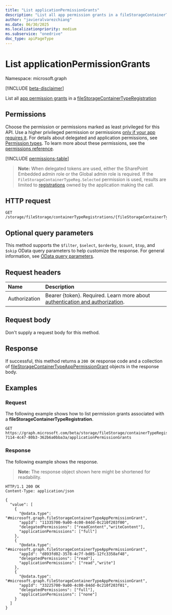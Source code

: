 ```yaml
---
title: "List applicationPermissionGrants"
description: "List all app permission grants in a fileStorageContainerTypeRegistration."
author: "javieralvarezchiang"
ms.date: 06/30/2025
ms.localizationpriority: medium
ms.subservice: "onedrive"
doc_type: apiPageType
---
```


# List applicationPermissionGrants

Namespace: microsoft.graph

[!INCLUDE [beta-disclaimer](../../includes/beta-disclaimer.md)]

List all [app permission grants](../resources/filestoragecontainertypeapppermissiongrant.md) in a [fileStorageContainerTypeRegistration](../resources/filestoragecontainertyperegistration.md)

## Permissions

Choose the permission or permissions marked as least privileged for this API. Use a higher privileged permission or permissions [only if your app requires it](/graph/permissions-overview#best-practices-for-using-microsoft-graph-permissions). For details about delegated and application permissions, see [Permission types](/graph/permissions-overview#permission-types). To learn more about these permissions, see the [permissions reference](/graph/permissions-reference).

<!-- {
  "blockType": "permissions",
  "name": "filestoragecontainertyperegistration-list-applicationpermissiongrants-permissions"
}
-->
[!INCLUDE [permissions-table](../includes/permissions/filestoragecontainertyperegistration-list-applicationpermissiongrants-permissions.md)]

>**Note:**
> When delegated tokens are used, either the SharePoint Embedded admin role or the Global admin role is required.
> If the `FileStorageContainerTypeReg.Selected` permission is used, results are limited to [registrations](../resources/filestoragecontainertyperegistration.md) owned by the application making the call.

## HTTP request

<!-- {
  "blockType": "ignored"
}
-->
``` http
GET /storage/fileStorage/containerTypeRegistrations/{fileStorageContainerTypeRegistrationId}/applicationPermissionGrants
```

## Optional query parameters

This method supports the `$filter`, `$select`, `$orderby`, `$count`, `$top`, and `$skip` OData query parameters to help customize the response. For general information, see [OData query parameters](/graph/query-parameters).

## Request headers

|Name|Description|
|:---|:---|
|Authorization|Bearer {token}. Required. Learn more about [authentication and authorization](/graph/auth/auth-concepts).|

## Request body

Don't supply a request body for this method.

## Response

If successful, this method returns a `200 OK` response code and a collection of [fileStorageContainerTypeAppPermissionGrant](../resources/filestoragecontainertypeapppermissiongrant.md) objects in the response body.

## Examples

### Request
The following example shows how to list permission grants associated with a **fileStorageContainerTypeRegistration**.
<!-- {
  "blockType": "request",
  "name": "list_filestoragecontainertypeapppermissiongrant"
}
-->
``` http
GET https://graph.microsoft.com/beta/storage/fileStorage/containerTypeRegistrations/21b52d99-7114-4c47-80b3-362b6a0bba3a/applicationPermissionGrants
```

### Response
The following example shows the response.
>**Note:** The response object shown here might be shortened for readability.
<!-- {
  "blockType": "response",
  "truncated": true,
  "@odata.type": "Collection(microsoft.graph.fileStorageContainerTypeAppPermissionGrant)"
}
-->
``` http
HTTP/1.1 200 OK
Content-Type: application/json

{
  "value": [
    {
      "@odata.type": "#microsoft.graph.fileStorageContainerTypeAppPermissionGrant",
      "appId": "11335700-9a00-4c00-84dd-0c210f203f00",
      "delegatedPermissions": ["readContent","writeContent"],
      "applicationPermissions": ["full"]
    },
    {
      "@odata.type": "#microsoft.graph.fileStorageContainerTypeAppPermissionGrant",
      "appId": "d893fd02-3578-4c7f-bd85-12fc3358af48",
      "delegatedPermissions": ["read"],
      "applicationPermissions": ["read","write"]
    },
    {
      "@odata.type": "#microsoft.graph.fileStorageContainerTypeAppPermissionGrant",
      "appId": "33225700-9a00-4c00-84dd-0c210f203f01",
      "delegatedPermissions": ["full"],
      "applicationPermissions": ["none"]
    }
  ]
}
```

